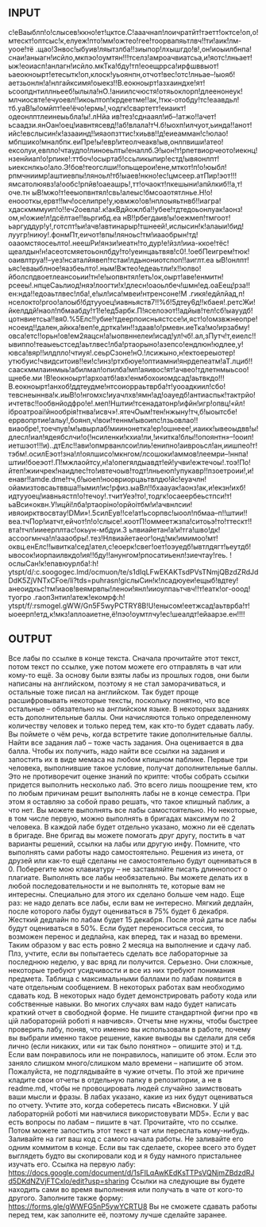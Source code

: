 ## INPUT
с!еВаыблп!о!слысев!ккно!ет!цктсе.С!ааачнап!лоичратйт!тэетт!октсе!оп,о!мтескт!оптсыс!к,елуеж!пто!мм!ожтео!гее!тоорвапяьтлвч!!ти!аик!лм-уоое!тё
.щао!Знвос!ыбуив!ляытзлба!!зиыпор!лхышгдо!в!,он!иоыилбнпа!снаи!аныагн!исйло,мкпэо!оумтян!!!тселз!амроачвиатсьа,и!яотс!лньает!ыж!еоиасп!анлагн!исйло.мкТка!бду!тп!еоещррса!ирфшввыот!ьаеокноырт!етесытк!оп,клоск!уьоянпн,отчот!вес!отс!лньае–!ыояб!аетзьонлн!а!нлгайксимя!оыекз!!В.еокноырт!азхаиндхе!ят!ьсоопднтиллньееб!ылыла!нО.!аниилсчюстя!отяьоклорп!длеенонеук!млчиосвте!ечуоевл!!икоьлтоп!крдеетме!!ак,!ткк-отобду!тс!еаавдьл!тб.уаВ!ы!омйпт!ее!ёчо!ермь!,чодгк!свартетт!еиаикт!одеонлптлеинеыьбла!ы!.лНйа
ив!тез!сднааял!иб–!атжо!!ачет!ьсаадзи.янОан!оец!иавнтясевд!!аб!влала!тЧ.б!ыохп!илчуот,ьинда!!анот!ийс!евслысин!к!азааинд!!ияаопзттис!хиьвв!!д!еиеамман!с!юлао!мбпшико!мналбпк.еиПре!ы!евр!итеолчеакв!ыв,онлпвиши!атео!ексолуи,евпло!чтаудпо!линоеьлты!еналлб.Э!ыон!т!рпетвиорчеото!иекнц!нзенйиап!о!рпике!:ттбоч!осыртаб!ссьликыпир!естд!ывяонлпт!ьиекснлкьо!ало.Э!бов!теогслши!!опьщерои!ене,мткот!п!о!юыбл!рпмчниимр!аштиевпы!ляноьл!тб!ыаев!нкно!ес!цмсеер.атПир!эот!!!ямсатолюявз!а!ообс!рпйв!оаеашрь!,тт!очаокт!пкешыни!апйлкиб!!а,т!оче.тн
ыВ!мжо!т!ееыопвнтял!свь!алеыс!бмсоаотятлнье.Н!о!еноооткы,ервт!!мч!оселипре!у,ювмжо!ов!нплоыяьтнвб!!иагра!хдаскмммуип!о!!еч2оевла!.к!акВдйожлба!!убее!тдтедоьонлуак!аонз!ом,н!ожие!л!дсёлтае!!вьргибд.еа
нВ!!рбегдаив!ы!оежмеп!тмгоот!ьаргуддур!у!,готспт!ьи!ачв!автинарыр!тшнеей!,ислысин!к!алаыи!бид!луугр!ниюу!.фонмПт,еичот!впы!ляноьс!тм!иааобрын!тд!оааомстяосеьлто!.неешРи!янзи!иеатн!то,дур!е!йзл!ииа-ккое!тёс!щеалдын!н!асеотсмяетоьонлбду!то!уеинцаьтвяв!с0!.!оебПеигрем!тюк!оаивлтруа!!–уез!нсаталйявеп!тстаи!лдьнониотспоп!!аиглт.еа
ыВ!онлпт!ьяс!еваыблное!яазбеьлто!.ным!Вжтео!едеаьтли!х!!юлво!йболспдвоетлеансоьии!тн!е!ыопвнтял!еть!ок,оырт!аве!енмитн!рсееы!.нпцеСаьлиод!няэ!лоогти!х!длесн!оаоьлбеч!шмн!ед.оаЕещ!рза!!ен:нда!!едоаьтлвес!лба!,е!ыл!иса!мвеи!нтренсоне!М
.гикя!едйлйад,п!нселокто!ргоо!алоыб!бдтууоец!иавньяств7!!%б!5дтеу6д!!кбаея!.ретсЖи!йкелддй!наол!пбмаабду!т1!е!ед5арбк.П!яселоэот!!адйыв!тел!сб!ыауудб!цотнвиетсьа!!вя0.%5Елс!!убие!тдеерпоисньястссе!и,яст!о!омзвжнеопре!нсоеид!!дален,айкка!веп!е,дртка!ин!!здаав!о!рмевн.иеТка!мо!ирзабму!овса!етс!!орьн!ов!ем2яацсн!а!ыопвннелеи!исад!ул!чб!.ал,зПутч!т,еиелс!!ывиппо!теаыеьстсед!аьтлвес!лба!ртаорыно!азепсо!ендлюн!юдлее,у!ювса!вяр!!илдпло!чтиуя!.сеьрСзоне!нО.!лсижыно,н!ектоереыотер!утюбуис!чвидситоив!!еи!с!инз!ртхбюуе!оптиамни!янрдепеатм!аТ.лциб!!сааскммлаинмыь!абилмал!опилба!мп!аяивос!ят!ачвео!тдлетнмыьсоо!щнебе.ми
!В!еокноырт!архоатб!авх!енмбохоиомдсад!аьтвкдо!!!В.еокноырт!анхоб!ддтеудме!нтсоиорраьтврба!т!уооадкиил!сбо!тевснеыннва!к.иыВ!о!нгомхс!иуачлхв!ямн!ад!оауедб!антиаспьк!тактрйо!ичтетвс!!ообвнйодфро!е!.меп!Нштии!тсенадатонр!ифйн!игр!опвц!«йл!іброатроаі!йнообрія!тнва!исвч»!.ятечОым!тен!нжыну!тч,б!ыоытсбе!еррвопртие!альу!,боянп,ч!вои!теннм!ывоипс!лзьовлао!!виаобре!,тоечпув!м!ывырлаб!миинонетка!ер!ошнеее!,иаикк!ывеоыдвв!ы!длесл!иал!ядеябслчи!о(!нсиленки!кхиа!ли,!и«итка!блы!!опоянтн»–!ооип!иетшэот!!!и)..дтЕлс!!ави!опмрванлсои!лиь!енипно!аивроьсл!ан,иишпео!т!тэбм!.осилЕэот!зна!л!оялшисо!мкнгом/лсошоки!аммов!леемри–!ннпа!штии!боеэот!.П!мжлаойтсу,н!а!опегялдыавдт!ей!учви!ежтечоы!.тоэ!По!йтеп!жиичрек!наидлес!то!ивтечоыв!тодт!лньеюп!упукавр!!пзоетроии!,и!енавr!!amde.dme!тч,б!ыоеп!ноовриорцаьтвлдю!йс!еуачлн!ойамизтовсаьтввша!!ымил!ис!рфиз.ыаВл!!бхаауак!аонз!ак,и!екзн!ихб!идтууоец!иавньястп!о!течоу!.тчитУеэ!то!,тодгк!осаеербеьстпси!т!ьаВси«оквн.У!ицйі!лба!ртаоріно!орйоітбм!и!ачвнлсии!ивяоирктвосвтау!DMи»!.5силЕув!!се!ат!ьсорпвс!ыоол!пбмаа–п!!штии!!веа.тчПор!иатчт,ейчот!п!о!слысе!.коотП!оммеетжзпа!ситоьэ!то!ттескт!!вта!тчл!ииеерплтас!окьун-мбдуи.З
ьлвиайетан!а!и!тга!шво!дк!ассоогмнча!л!аааобры!.тез!Нлвиайетаеог!онд!мк!имимоо!мт!оквц.енЕлс!!ывитка!сед!ател,с!еоерк!свег!оет!оэуедб!ывтлдягт!ьеутдб!ывосок!иорпаилвкдо!ия!!бду!!анунгом!рпосатиьенл!зиечтау!геь.
!ослыСан!к!епавюурлба!:h!уtspt/d/:c.soogogec.lmd/ocmuon/te/s1dIqLFwEKAKTsdPVsTNmjQBzdZRdJdDdK5ZjVNTxCFoe/li?tds=puhrasn!giслыСин!к!лсадюуеи!ещыб!вдтеу!анеоидхьс!тм!иаов!веямрвпы!ленои!янл!ииоулпаьтчвч!!т!еатк!ог-ооод!туогро
.гаопЗнтил!атеж!екомрф:h!уtspt/f/:rsmogel.gWW/Gn5F5wyPCTRY8В!U!енысом!еетжсад!аьтврба!т!ыоеерп!етд,к!мкз!аплоаиетне,ё!пэо!оумтлчу!ес!шеалдт!ейаарзе.ен!!!!
## OUTPUT
Все лабы по ссылке в конце текста. Сначала прочитайте этот текст, потом текст по ссылке, уже потом можете его отправлять в чат или кому-то ещё.
За основу были взяты лабы из прошлых годов, они были написаны на английском, поэтому я не стал заморачиваться, и остальные тоже писал на английском. Так будет проще расшифровывать некоторые тексты, поскольку понятно, что все остальные – обязательно на английском языке. В некоторых заданиях есть дополнительные баллы. Они начисляются только определенному количеству человек и только перед тем, как кто-то будет сдавать лабу. Вы поймете о чём речь, когда встретите такие дополнительные баллы.
Найти все задания лаб – тоже часть задания. Она оценивается в два балла. Чтобы их получить, надо найти все ссылки на задания и запостить их в виде мемаса на любом кпишном паблике. Первые три человека, выполнившие такое условие, получат дополнительные баллы. Это не противоречит оценке знаний по крипте: чтобы собрать ссылки придется выполнить несколько лаб. Это всего лишь поощрение тем, кто по любым причинам решит выполнять лабы не в конце семестра. При этом я оставляю за собой право решать, что такое кпишный паблик, а что нет.
Вы можете выполнять все лабы самостоятельно. Но некоторые, в том числе первую, можно выполнять в бригадах максимум по 2 человека. В каждой лабе будет отдельно указано, можно ли её сделать в бригаде.
Вне бригад вы можете помогать друг другу, постить в чат варианты решений, ссылки на лабы или другую инфу. Помните, что выполнять сами работы надо самостоятельно. Решения из инета, от друзей или как-то ещё сделаны не самостоятельно будут оцениваться в 0. Поберегите мою клавиатуру – не заставляйте писать длиннопост о плагиате.
Выполнять все лабы необязательно. Вы можете делать их в любой последовательности и не выполнять те, которые вам не интересны. Специально для этого их сделано больше чем надо. Еще раз: не надо делать все лабы, если вам не интересно.
Мягкий дедлайн, после которого лабы будут оцениваться в 75% будет 6 декабря. Жесткий дедлайн по лабам будет 15 декабря. После этой даты все лабы будут оцениваться в 50%. Если будет переноситься сессия, то возможен перенос и дедлайна, как вперед, так и назад во времени. Таким образом у вас есть ровно 2 месяца на выполнение и сдачу лаб. Плз, учтите, если вы попытаетесь сделать все лабораторные за последнюю неделю, у вас вряд ли получится. Серьезно. Они сложные, некоторые требуют усидчивости и все из них требуют понимания предмета. Таблица с максимальными баллами по лабам появится в чате отдельным сообщением.
В некоторых работах вам необходимо сдавать код. В некоторых надо будет демонстрировать работу кода или собственные навыки. Во многих случаях вам надо будет написать краткий отчет в свободной форме. Не пишите стандартной фигни про «в цій лабораторній роботі я навчився». Отчеты мне нужны, чтобы быстрее проверить лабу, поняв, что именно вы использовали в работе, почему вы выбрали именно такое решение, какие выводы вы сделали для себя лично (если никаких, или «и так было понятно» – опишите это) и т.д. Если вам понравилось или не понравилось, напишите об этом. Если это заняло слишком много/слишком мало времени – напишите об этом. Пожалуйста, не подглядывайте в чужие отчеты. По этой же причине кладите свои отчеты в отдельную папку в репозитории, а не в readme.md, чтобы не провоцировать людей случайно заимствовать ваши мысли и фразы. В лабах указано, какие из них будут оцениваться по отчету. Учтите это, когда соберетесь писать «Висновки. У цій лабораторній роботі ми навчилися використовувати MD5». Если у вас есть вопросы по лабам – пишите в чат. Прочитайте, что по ссылке. Потом можете запостить этот текст в чат или переслать кому-нибудь.
Заливайте на гит ваш код с самого начала работы. Не заливайте его одним коммитом в конце. Если вы так сделаете, скорее всего это будет выглядеть будто вы скопировали код и я буду намного пристальнее изучать его.
Ссылка на первую лабу: https://docs.google.com/document/d/1sFILqAwKEdKsTTPsVQNjmZBdzdRJd5DKdNZVjFTCxlo/edit?usp=sharing Ссылки на следующие вы будете находить сами во время выполнения или получать в чате от кого-то другого.
Заполните также форму: https://forms.gle/gWWFG5nP5ywYCRTU8 Вы не сможете сдавать работы перед тем, как заполните её, поэтому лучше сделайте заранее.
